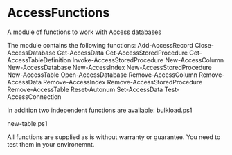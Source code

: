 # AccessFunctions
A module of functions to work with Access databases

The module contains the following functions:
Add-AccessRecord
Close-AccessDatabase
Get-AccessData
Get-AccessStoredProcedure
Get-AccessTableDefinition
Invoke-AccessStoredProcedure
New-AccessColumn
New-AccessDatabase
New-AccessIndex
New-AccessStoredProcedure
New-AccessTable
Open-AccessDatabase
Remove-AccessColumn
Remove-AccessData
Remove-AccessIndex
Remove-AccessStoredProcedure
Remove-AccessTable
Reset-Autonum
Set-AccessData
Test-AccessConnection

In addition two independent functions are available:
bulkload.ps1

new-table.ps1

All functions are supplied as is without warranty or guarantee. You need to test them in your environemnt.

